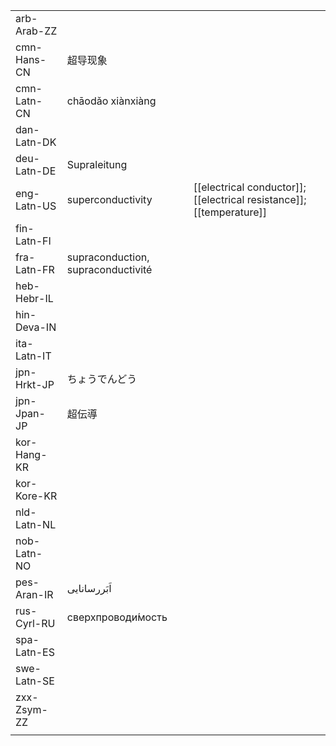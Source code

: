 | | | |
|-|-|-|
| arb-Arab-ZZ |  |  |
| cmn-Hans-CN | 超导现象 |  |
| cmn-Latn-CN | chāodǎo xiànxiàng |  |
| dan-Latn-DK |  |  |
| deu-Latn-DE | Supraleitung |  |
| eng-Latn-US | superconductivity | [[electrical conductor]]; [[electrical resistance]]; [[temperature]] |
| fin-Latn-FI |  |  |
| fra-Latn-FR | supraconduction, supraconductivité |  |
| heb-Hebr-IL |  |  |
| hin-Deva-IN |  |  |
| ita-Latn-IT |  |  |
| jpn-Hrkt-JP | ちょうでんどう |  |
| jpn-Jpan-JP | 超伝導 |  |
| kor-Hang-KR |  |  |
| kor-Kore-KR |  |  |
| nld-Latn-NL |  |  |
| nob-Latn-NO |  |  |
| pes-Aran-IR | اَبَررسانایی |  |
| rus-Cyrl-RU | сверхпроводи́мость |  |
| spa-Latn-ES |  |  |
| swe-Latn-SE |  |  |
| zxx-Zsym-ZZ |  |  |
|  |  |  |